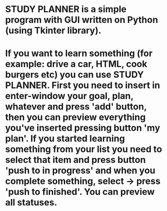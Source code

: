 # STUDY PLANNER is a simple program with GUI written on Python (using Tkinter library).

# If you want to learn something (for example: drive a car, HTML, cook burgers etc) you can use STUDY PLANNER. First you need to insert in enter-window your goal, plan, whatever and press 'add' button, then you can preview everything you've inserted pressing button 'my plan'. If you started learning something from your list you need to select that item and press button 'push to in progress' and when you complete something, select -> press 'push to finished'. You can preview all statuses.
